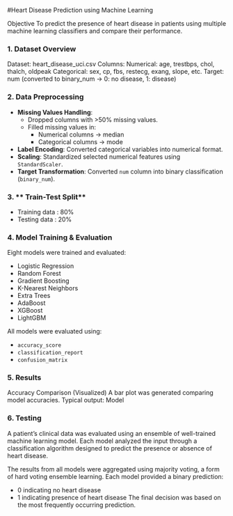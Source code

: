 #Heart Disease Prediction using Machine Learning

Objective
To predict the presence of heart disease in patients using multiple machine learning classifiers and compare their performance.

### 1. **Dataset Overview**
Dataset: heart_disease_uci.csv
Columns:
  Numerical: age, trestbps, chol, thalch, oldpeak
  Categorical: sex, cp, fbs, restecg, exang, slope, etc.
  Target: num (converted to binary_num → 0: no disease, 1: disease)

### 2. **Data Preprocessing**

- **Missing Values Handling**:
    - Dropped columns with >50% missing values.
    - Filled missing values in:
        - Numerical columns → median
        - Categorical columns → mode
- **Label Encoding**: Converted categorical variables into numerical format.
- **Scaling**: Standardized selected numerical features using `StandardScaler`.
- **Target Transformation**: Converted `num` column into binary classification (`binary_num`).

### 3. ** Train-Test Split**
- Training data : 80%
- Testing data  : 20%


 ### 4. **Model Training & Evaluation**

Eight models were trained and evaluated:
- Logistic Regression
- Random Forest
- Gradient Boosting
- K-Nearest Neighbors
- Extra Trees
- AdaBoost
- XGBoost
- LightGBM

  
All models were evaluated using:
- `accuracy_score`
- `classification_report`
- `confusion_matrix`


### 5. **Results**
Accuracy Comparison (Visualized)
A bar plot was generated comparing model accuracies. Typical output:
Model

### 6. **Testing**
A patient’s clinical data was evaluated using an ensemble of well-trained machine learning model. 
Each model analyzed the input through a classification algorithm designed to predict the presence or absence of heart disease.

The results from all models were aggregated using majority voting, a form of hard voting ensemble learning.
Each model provided a binary prediction:
- 0 indicating no heart disease
- 1 indicating presence of heart disease
The final decision was based on the most frequently occurring prediction.
